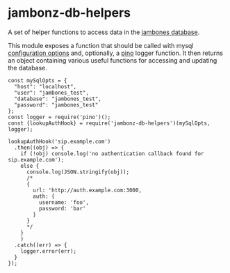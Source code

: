 # jambonz-db-helpers

A set of helper functions to access data in the [jambones database](https://github.com/jambonz/jambones-api-server/blob/master/db/jambones-sql.sql).

This module exposes a function that should be called with mysql [configuration options](https://www.npmjs.com/package/mysql#connection-options) and, optionally, a [pino](https://www.npmjs.com/package/pino) logger function.  It then returns an object containing various useful functions for accessing and updating the database.

```
const mySqlOpts = {
  "host": "localhost",
  "user": "jambones_test",
  "database": "jambones_test",
  "password": "jambones_test"
};
const logger = require('pino')();
const {lookupAuthHook} = require('jambonz-db-helpers')(mySqlOpts, logger);

lookupAuthHook('sip.example.com')
  .then((obj) => {
    if (!obj) console.log('no authentication callback found for sip.example.com');
    else {
      console.log(JSON.stringify(obj));
      /*
      {
        url: 'http://auth.example.com:3000,
        auth: {
          username: 'foo',
          password: 'bar'
        }
      }
      */
    }
    )
  .catch((err) => {
    logger.error(err);
  }
});
```